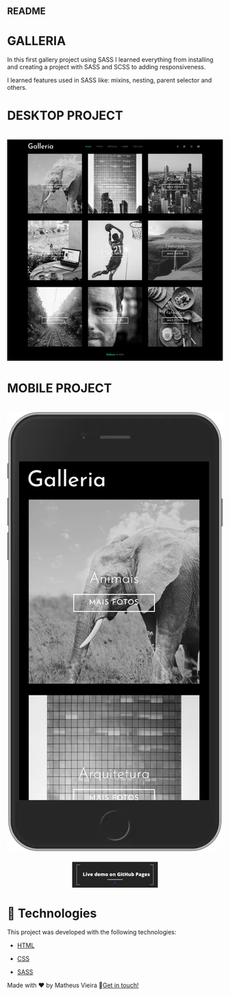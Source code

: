 ## README

# GALLERIA
<p>In this first gallery project using SASS I learned everything from installing and creating a project with SASS and SCSS to adding responsiveness.</P>

<p>I learned features used in SASS like: mixins, nesting, parent selector and others.</p>

# DESKTOP PROJECT
<h1 align="center"> 
    <img alt="Readme" title="Readme" src="./images/projeto-desktop.jpg"> 
</h1>

# MOBILE PROJECT
<h1 align="center"> 
    <img alt="Readme" title="Readme" src="./images/projeto-mobile.png"> 
</h1>

<div align="center" height="50" width="30">
<a href="https://matheusvskt.github.io/Gallery-using-sass/">
<img alt="Readme" title="Readme" src="./images/live.jpg"> 
</a>
</div>

# 🚀 Technologies

This project was developed with the following technologies:

- [HTML](https://developer.mozilla.org/pt-BR/docs/Web/HTML)

- [CSS](https://developer.mozilla.org/pt-BR/docs/Web/CSS)

- [SASS](https://sass-lang.com/)

Made with ♥ by Matheus Vieira 👋[Get in touch!](https://www.linkedin.com/in/matheus-silva-vieira/)